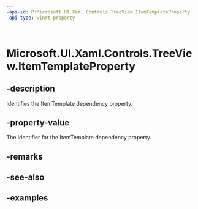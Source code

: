 ```yaml
---
-api-id: P:Microsoft.UI.Xaml.Controls.TreeView.ItemTemplateProperty
-api-type: winrt property

---
```

<!-- Property syntax.
public DependencyProperty ItemTemplateProperty { get; }
-->

# Microsoft.UI.Xaml.Controls.TreeView.ItemTemplateProperty


## -description

Identifies the ItemTemplate dependency property.


## -property-value

The identifier for the ItemTemplate dependency property.


## -remarks


## -see-also


## -examples


